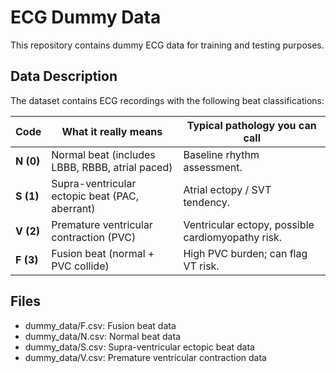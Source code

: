 # ECG Dummy Data

This repository contains dummy ECG data for training and testing purposes.

## Data Description

The dataset contains ECG recordings with the following beat classifications:

| Code      | What it really means                            | Typical pathology you can call                    |
| --------- | ----------------------------------------------- | ------------------------------------------------- |
| **N (0)** | Normal beat (includes LBBB, RBBB, atrial paced) | Baseline rhythm assessment.                       |
| **S (1)** | Supra-ventricular ectopic beat (PAC, aberrant)  | Atrial ectopy / SVT tendency.                     |
| **V (2)** | Premature ventricular contraction (PVC)         | Ventricular ectopy, possible cardiomyopathy risk. |
| **F (3)** | Fusion beat (normal + PVC collide)              | High PVC burden; can flag VT risk.                |

## Files

- dummy_data/F.csv: Fusion beat data
- dummy_data/N.csv: Normal beat data
- dummy_data/S.csv: Supra-ventricular ectopic beat data
- dummy_data/V.csv: Premature ventricular contraction data

